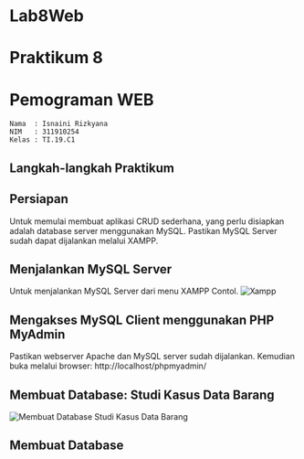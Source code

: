 # Lab8Web

# Praktikum 8

# Pemograman WEB

~~~
Nama  : Isnaini Rizkyana
NIM   : 311910254
Kelas : TI.19.C1
~~~
## Langkah-langkah Praktikum

## Persiapan
Untuk memulai membuat aplikasi CRUD sederhana, yang perlu disiapkan adalah database server menggunakan MySQL. Pastikan MySQL Server sudah dapat dijalankan melalui XAMPP.

## Menjalankan MySQL Server
Untuk menjalankan MySQL Server dari menu XAMPP Contol.
![Xampp](https://user-images.githubusercontent.com/81541764/120689653-86defd80-c4ce-11eb-9e17-7737f8fbff17.png)

## Mengakses MySQL Client menggunakan PHP MyAdmin
Pastikan webserver Apache dan MySQL server sudah dijalankan. Kemudian buka melalui browser: http://localhost/phpmyadmin/

## Membuat Database: Studi Kasus Data Barang

![Membuat Database Studi Kasus Data Barang](https://user-images.githubusercontent.com/81541764/120700998-92392580-c4dc-11eb-9ee1-c518731a5ab1.JPG)

## Membuat Database

